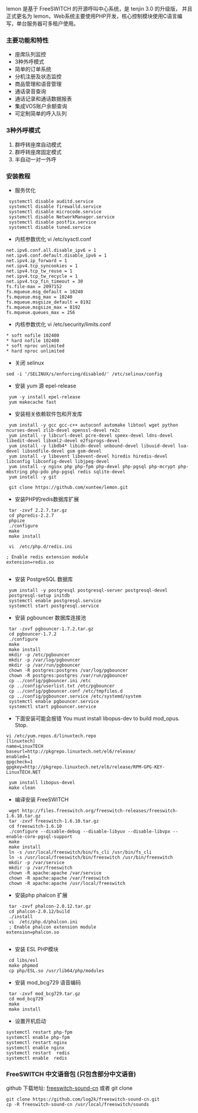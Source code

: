 lemon 是基于 FreeSWITCH 的开源呼叫中心系统，是 tenjin 3.0 的升级版， 并且正式更名为 lemon，Web系统主要使用PHP开发，核心控制模块使用C语言编写，单台服务器可多租户使用。

### 主要功能和特性
* 座席队列监控
* 3种外呼模式
* 简单的订单系统
* 分机注册及状态监控
* 商品管理和语音管理
* 通话录音查询
* 通话记录和通话数据报表
* 集成VOS账户余额查询
* 可定制简单的呼入队列

### 3种外呼模式
1. 群呼转座席自动模式
2. 群呼转座席固定模式
3. 半自动一对一外呼

### 安装教程
* 服务优化
```shell
 systemctl disable auditd.service
 systemctl disable firewalld.service
 systemctl disable microcode.service
 systemctl disable NetworkManager.service
 systemctl disable postfix.service
 systemctl disable tuned.service
```
* 内核参数优化 vi /etc/sysctl.conf
```shell
net.ipv6.conf.all.disable_ipv6 = 1
net.ipv6.conf.default.disable_ipv6 = 1
net.ipv4.ip_forward = 1
net.ipv4.tcp_syncookies = 1
net.ipv4.tcp_tw_reuse = 1
net.ipv4.tcp_tw_recycle = 1
net.ipv4.tcp_fin_timeout = 30
fs.file-max = 2097152
fs.mqueue.msg_default = 10240
fs.mqueue.msg_max = 10240
fs.mqueue.msgsize_default = 8192
fs.mqueue.msgsize_max = 8192
fs.mqueue.queues_max = 256
```
* 内核参数优化 vi /etc/security/limits.conf
```shell
* soft nofile 102400
* hard nofile 102400
* soft nproc unlimited
* hard nproc unlimited
```

* 关闭 selinux
```
sed -i '/SELINUX/s/enforcing/disabled/' /etc/selinux/config 
```

* 安装 yum 源 epel-release
```shell
 yum -y install epel-release
 yum makecache fast
```
* 安装相关依赖软件包和开发库
```shell
 yum install -y gcc gcc-c++ autoconf automake libtool wget python ncurses-devel zlib-devel openssl-devel re2c
 yum install -y libcurl-devel pcre-devel speex-devel ldns-devel libedit-devel libxml2-devel e2fsprogs-devel
 yum install -y libdb4* libidn-devel unbound-devel libuuid-devel lua-devel libsndfile-devel gsm gsm-devel
 yum install -y libevent libevent-devel hiredis hiredis-devel libconfig libconfig-devel libjpeg-devel
 yum install -y nginx php php-fpm php-devel php-pgsql php-mcrypt php-mbstring php-pdo php-pgsql redis sqlite-devel
 yum install -y git
 
 git clone https://github.com/xuntee/lemon.git
```
* 安装PHP的redis数据库扩展
```shell
 tar -zxvf 2.2.7.tar.gz
 cd phpredis-2.2.7
 phpize
 ./configure
 make
 make install
 
 vi  /etc/php.d/redis.ini
 
; Enable redis extension module
extension=redis.so
 
```
* 安装 PostgreSQL 数据库
```shell
 yum install -y postgresql postgresql-server postgresql-devel
 postgresql-setup initdb
 systemctl enable postgresql.service
 systemctl start postgresql.service
```
* 安装 pgbouncer 数据库连接池

```shell
 tar -zxvf pgbouncer-1.7.2.tar.gz
 cd pgbouncer-1.7.2
 ./configure
 make
 make install
 mkdir -p /etc/pgbouncer
 mkdir -p /var/log/pgbouncer
 mkdir -p /var/run/pgbouncer
 chown -R postgres:postgres /var/log/pgbouncer
 chown -R postgres:postgres /var/run/pgbouncer
 cp ../config/pgbouncer.ini /etc
 cp ../config/userlist.txt /etc/pgbouncer
 cp ../config/pgbouncer.conf /etc/tmpfiles.d
 cp ../config/pgbouncer.service /etc/systemd/system
 systemctl enable pgbouncer.service
 systemctl start pgbouncer.service
```
* 下面安装可能会报错 You must install libopus-dev to build mod_opus. Stop.
```shell
vi /etc/yum.repos.d/linuxtech.repo
[linuxtech]
name=LinuxTECH
baseurl=http://pkgrepo.linuxtech.net/el6/release/
enabled=1
gpgcheck=1
gpgkey=http://pkgrepo.linuxtech.net/el6/release/RPM-GPG-KEY-LinuxTECH.NET
    
 yum install libopus-devel
 make clean
```
* 编译安装 FreeSWITCH
```shell
 wget http://files.freeswitch.org/freeswitch-releases/freeswitch-1.6.10.tar.gz
 tar -zxvf freeswitch-1.6.10.tar.gz
 cd freeswitch-1.6.10
 ./configure --disable-debug --disable-libyuv --disable-libvpx --enable-core-pgsql-support
 make
 make install
 ln -s /usr/local/freeswitch/bin/fs_cli /usr/bin/fs_cli
 ln -s /usr/local/freeswitch/bin/freeswitch /usr/bin/freeswitch
 mkdir -p /var/service
 mkdir -p /var/freeswitch
 chown -R apache:apache /var/service
 chown -R apache:apache /var/freeswitch
 chown -R apache:apache /usr/local/freeswitch
```

* 安装php phalcon 扩展
```
 tar -zxvf phalcon-2.0.12.tar.gz
 cd phalcon-2.0.12/build
 ./install
 vi  /etc/php.d/phalcon.ini
 ; Enable phalcon extension module
extension=phalcon.so
 
```

* 安装 ESL PHP模块
```sehll
 cd libs/esl
 make phpmod
 cp php/ESL.so /usr/lib64/php/modules
```

* 安装 mod_bcg729 语音编码
```shell
 tar -zxvf mod_bcg729.tar.gz
 cd mod_bcg729
 make
 make install
```
* 设置开机启动
```
systemctl restart php-fpm
systemctl enable php-fpm
systemctl restart nginx
systemctl enable nginx
systemctl restart  redis
systemctl enable  redis
```
### FreeSWITCH 中文语音包 (只包含部分中文语音)
github 下载地址: [freeswitch-sound-cn](https://github.com/log2k/freeswitch-sound-cn/archive/master.zip) 或者 git clone
```
git clone https://github.com/log2k/freeswitch-sound-cn.git
cp -R freeswitch-sound-cn /usr/local/freeswitch/sounds
```




